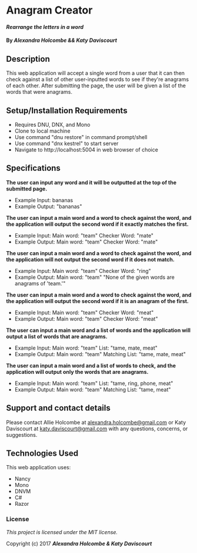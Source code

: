 # Anagram Creator

#### _Rearrange the letters in a word_

#### By _**Alexandra Holcombe && Katy Daviscourt**_

## Description

This web application will accept a single word from a user that it can then check against a list of other user-inputted words to see if they're anagrams of each other.  After submitting the page, the user will be given a list of the words that were anagrams.

## Setup/Installation Requirements

* Requires DNU, DNX, and Mono
* Clone to local machine
* Use command "dnu restore" in command prompt/shell
* Use command "dnx kestrel" to start server
* Navigate to http://localhost:5004 in web browser of choice

## Specifications

**The user can input any word and it will be outputted at the top of the submitted page.**
* Example Input: bananas
* Example Output: "bananas"

**The user can input a main word and a word to check against the word, and the application will output the second word if it exactly matches the first.**
* Example Input: Main word: "team" Checker Word: "mate"
* Example Output: Main word: "team" Checker Word: "mate"

**The user can input a main word and a word to check against the word, and the application will not output the second word if it does not match.**
* Example Input: Main word: "team" Checker Word: "ring"
* Example Output: Main word: "team" "None of the given words are anagrams of 'team.'"

**The user can input a main word and a word to check against the word, and the application will output the second word if it is an anagram of the first.**
* Example Input: Main word: "team" Checker Word: "meat"
* Example Output: Main word: "team" Checker Word: "meat"

**The user can input a main word and a list of words and the application will output a list of words that are anagrams.**
* Example Input: Main word: "team" List: "tame, mate, meat"
* Example Output: Main word: "team" Matching List: "tame, mate, meat"

**The user can input a main word and a list of words to check, and the application will output only the words that are anagrams.**
* Example Input: Main word: "team" List: "tame, ring, phone, meat"
* Example Output: Main word: "team" Matching List: "tame, meat"

## Support and contact details

Please contact Allie Holcombe at alexandra.holcombe@gmail.com or Katy Daviscourt at katy.daviscourt@gmail.com with any questions, concerns, or suggestions.

## Technologies Used

This web application uses:
* Nancy
* Mono
* DNVM
* C#
* Razor

### License

*This project is licensed under the MIT license.*

Copyright (c) 2017 **_Alexandra Holcombe & Katy Daviscourt_**
